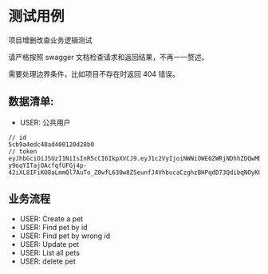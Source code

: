 # 测试用例

项目增删改查业务逻辑测试

请严格按照 swagger 文档检查请求和返回结果，不再一一赘述。

需要处理边界条件，比如项目不存在时返回 404 错误。

## 数据清单:

- USER: 公共用户

```
// id
5cb9a4edc48ad400120d28b0
// token
eyJhbGciOiJSUzI1NiIsInR5cCI6IkpXVCJ9.eyJ1c2VyIjoiNWNiOWE0ZWRjNDhhZDQwMDEyMGQyOGIwIiwiZXhwIjoyNTU3MDM1MjU4LCJucyI6Ii9hZHZlbnR1cmVyIn0.gKb4bRq2RN_gFO03nYDYgjeqTsNdTvmjcnjLbvSfmXVRbX2B0jxl0gaPN31EKfOg1GKkRUxY-y9oqYITajOAcfqfUFGj4p-42iXL8IFiKO8aLmmQl7AuTo_Z0wfL630w8ZSeunfJ4VhbucaCzghzBHPqdD73QdibqNOyK0S8s8E
```

## 业务流程

- USER: Create a pet
- USER: Find pet by id
- USER: Find pet by wrong id
- USER: Update pet
- USER: List all pets
- USER: delete pet
